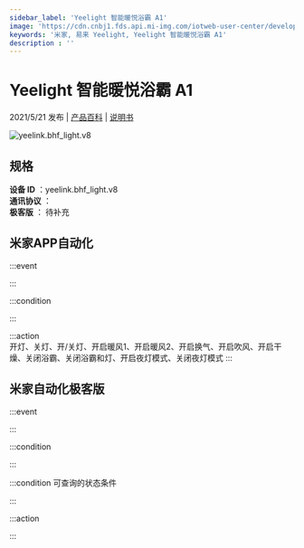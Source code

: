 ```yaml
---
sidebar_label: 'Yeelight 智能暖悦浴霸 A1'
image: 'https://cdn.cnbj1.fds.api.mi-img.com/iotweb-user-center/developer_1679047903544kl4ixP3M.png?GalaxyAccessKeyId=AKVGLQWBOVIRQ3XLEW&Expires=9223372036854775807&Signature=W3QkZa2zA5mdScCRZeb93InIW6o='
keywords: '米家, 易来 Yeelight, Yeelight 智能暖悦浴霸 A1'
description : ''
---
```

# Yeelight 智能暖悦浴霸 A1

2021/5/21 发布 | [产品百科](https://home.mi.com/webapp/content/baike/product/index.html?model=yeelink.bhf_light.v8/) | [说明书](https://home.mi.com/views/introduction.html?model=yeelink.bhf_light.v8&region=cn)

![yeelink.bhf_light.v8](https://cdn.cnbj1.fds.api.mi-img.com/iotweb-user-center/developer_1679047903544kl4ixP3M.png?GalaxyAccessKeyId=AKVGLQWBOVIRQ3XLEW&Expires=9223372036854775807&Signature=W3QkZa2zA5mdScCRZeb93InIW6o=)

## 规格  
> 
**设备 ID** ：yeelink.bhf_light.v8  
**通讯协议** ：  
**极客版**  ： 待补充 


## 米家APP自动化  

:::event  

:::

:::condition  

:::

:::action   
开灯、关灯、开/关灯、开启暖风1、开启暖风2、开启换气、开启吹风、开启干燥、关闭浴霸、关闭浴霸和灯、开启夜灯模式、关闭夜灯模式
:::

## 米家自动化极客版  

:::event  

:::

:::condition  

:::

:::condition 可查询的状态条件  

:::

:::action  

:::

        
